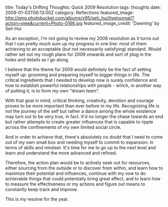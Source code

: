 title: Today's Drifting Thoughts: Quick 2009 Resolution
tags: thoughts
date: 2009-01-03T06:13:00Z
category: Reflections
featured_image: http://smg.photobucket.com/albums/v95/seh_hui/livejournal/?action=view&current=Photo-0166.jpg
featured_image_credit: 'Dawning' by Seh Hui

As an exception, I'm not going to review my 2008 resolution as it turns out that I can pretty much sum up my progress in one line: most of them achieving to an acceptable (but not necessarily satisfying) standard. Would rather set out my rough plans for 2009 onwards and sort of plug in the holes and details as I go along.

I believe that the theme for 2009 would definitely be the fact of setting myself up: grooming and preparing myself to bigger things in life. The critical ingredients that I needed to develop now is surely confidence and how to establish powerful relationships with people - which, in another way of putting it, is to form my own "dream team".

With that goal in mind, critical thinking, creativity, devotion and courage proves to be more important than ever before in my life. Recognizing life is not the journey of the self but rather a dance among the whole existence may turn out to be very true, in fact. It'd no longer the chase towards an end but rather attempts to create greater influences that is capable to ripple across the confinements of my own limited social circle.

And in order to achieve that, there's absolutely no doubt that I need to come out of my own small box and needing myself to commit to expansion: in terms of skills and mindset. It's time for me to go up to the next level and learn and understand the more advanced and refined.

Therefore, the action plan would be to actively seek out for resources, either sourcing from the outside or to discover from within, and learn how to maximize their potential and influences, continue with my vow to do achievable things that could potentially bring great effect, and to learn how to measure the effectiveness or my actions and figure out means to constantly keep track and improve.

This is my resolve for the year.


